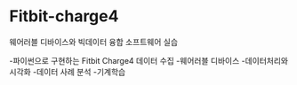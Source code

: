 # Fitbit-charge4
웨어러블 디바이스와 빅데이터 융합 소프트웨어 실습

-파이썬으로 구현하는 Fitbit Charge4 데이터 수집
-웨어러블 디바이스
-데이터처리와 시각화
-데이터 사례 분석
-기계학습 
